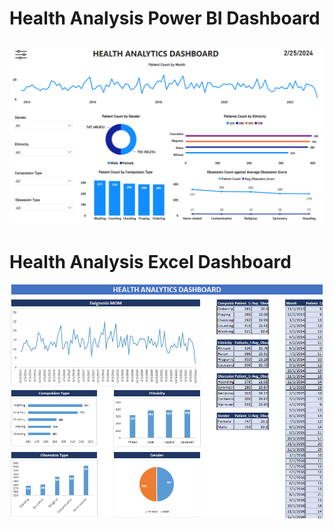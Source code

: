 # Health Analysis Power BI Dashboard
![Power BI Dashboard](https://github.com/Gajaluxan/health-care-center-data-analysis-project-in-excel-sql-and-powerbi/blob/main/Health%20Analysis%20Power%20BI%20Report.png)
----------------------------------------------------------------------------------------------------------------------------------------------------------------------------
# Health Analysis Excel Dashboard
![Excel Dashboard](https://github.com/Gajaluxan/health-care-center-data-analysis-project-in-excel-sql-and-powerbi/blob/main/Health%20Analysis%20Excel%20Dashboard.png)
